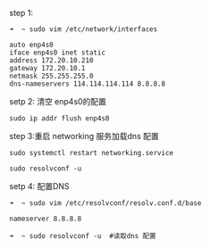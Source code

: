 step 1:

```shell
➜  ~ sudo vim /etc/network/interfaces

auto enp4s0
iface enp4s0 inet static
address 172.20.10.210
gateway 172.20.10.1
netmask 255.255.255.0
dns-nameservers 114.114.114.114 8.8.8.8
```

setp 2: 清空 enp4s0的配置 

```shell
sudo ip addr flush enp4s0
```

step 3:重启 networking 服务加载dns 配置

```shell
sudo systemctl restart networking.service

sudo resolvconf -u
```

setp 4: 配置DNS

```shell
➜  ~ sudo vim /etc/resolvconf/resolv.conf.d/base 

nameserver 8.8.8.8

➜  ~ sudo resolvconf -u  #读取dns 配置
```



